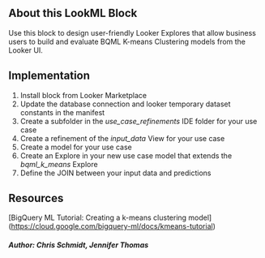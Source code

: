 ## About this LookML Block

Use this block to design user-friendly Looker Explores that allow business users to build and evaluate BQML K-means Clustering models from the Looker UI.


## Implementation

1. Install block from Looker Marketplace
2. Update the database connection and looker temporary dataset constants in the manifest
3. Create a subfolder in the *use_case_refinements* IDE folder for your use case
4. Create a refinement of the *input_data* View for your use case
5. Create a model for your use case
6. Create an Explore in your new use case model that extends the *bqml_k_means* Explore
7. Define the JOIN between your input data and predictions


## Resources

[BigQuery ML Tutorial: Creating a k-means clustering model]
(https://cloud.google.com/bigquery-ml/docs/kmeans-tutorial)



##### Author: Chris Schmidt, Jennifer Thomas

